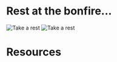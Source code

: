# Rest at the bonfire...
![Take a rest](https://banner2.cleanpng.com/20180325/irq/av0asjtr0.webp)
![Take a rest](https://us-east-1-029060369-view.menlosecurity.com/c/0/i/aHR0cHM6Ly9wbGF0Zm9ybS5wb2x5Z29uLmNvbS93cC1jb250ZW50L3VwbG9hZHMvc2l0ZXMvMi9jaG9ydXMvdXBsb2Fkcy9jaG9ydXNfYXNzZXQvZmlsZS8yMzMzNzIxOC90dXJ0bGVfcG9wLmpwZz9xdWFsaXR5PTkwJnN0cmlwPWFsbCZjcm9wPTguNjA2NTU3Mzc3MDQ5MiUyQzAlMkM4Mi43ODY4ODUyNDU5MDIlMkMxMDAmdz0yNDAw)
# Resources
